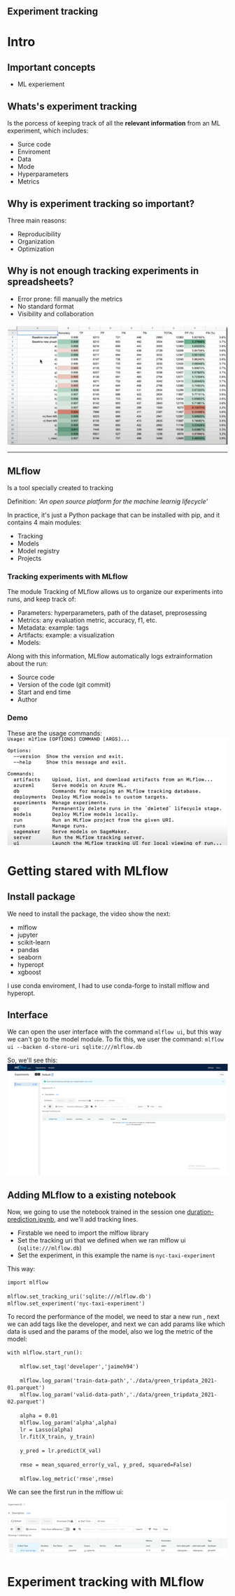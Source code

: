 **Experiment tracking**
---


# Intro

## Important concepts
* ML experiement

## Whats's experiment tracking

Is the porcess of keeping track of all the **relevant information** from an ML experiment, which includes:

* Surce code
* Enviroment
* Data
* Mode
* Hyperparameters
* Metrics

## Why is experiment tracking so important?

Three main reasons:
* Reproducibility
* Organization
* Optimization

## Why is not enough tracking experiments in spreadsheets?
* Error prone: fill manually the metrics
* No standard format
* Visibility and collaboration

![Example of spreedsheet](./images/spreedsheet.png)

---
## **MLflow**

Is a tool specially created to tracking

Definition: *'An open source platform for the machine learnig lifecycle'*

In practice, it's just a Python package that can be installed with pip, and it contains 4 main modules:
* Tracking
* Models
* Model registry
* Projects

### Tracking experiments with MLflow
The module Tracking of MLflow allows us to organize our experiments into runs, and keep track of:

* Parameters: hyperparameters, path of the dataset, preprosessing
* Metrics: any evaluation metric, accuracy, f1, etc.
* Metadata: example: tags
* Artifacts: example: a visualization
* Models:

Along with this information, MLflow automatically logs extrainformation about the run:
* Source code
* Version of the code (git commit)
* Start and end time
* Author

### Demo

These are the usage commands:
![MLflow Usage](./images/mlflow_usage.png)


# Getting stared with MLflow

## Install package
We need to install the package, the video show the next:

* mlflow
* jupyter
* scikit-learn
* pandas 
* seaborn
* hyperopt
* xgboost

I use conda enviroment, I had to use conda-forge to install mlflow and hyperopt.

## Interface

We can open the user interface with the command `mlflow ui`, but this way we can't go to the model module. To fix this, we user the command: `mlflow ui --backen
d-store-uri sqlite:///mlflow.db`

So, we'll see this:
![Main screen of mlflow ui](./images/mlflow_ui.png)

## Adding MLflow to a existing notebook

Now, we going to use the notebook trained in the session one [duration-prediction.ipynb](duration-prediction.ipynb), and we'll add tracking lines.

* Firstable we need to import the mlflow library
* Set the tracking uri that we defined when we ran mlflow ui (`sqlite:///mlflow.db`)
* Set the experiment, in this example the name is `nyc-taxi-experiment`

This way:

```
import mlflow

mlflow.set_tracking_uri('sqlite:///mlflow.db')
mlflow.set_experiment('nyc-taxi-experiment')
```

To record the performance of the model, we need to star a new run
, next we can add tags like the developer, and next we can add params like which data is used and the params of the model, also we log the metric of the model: 

```
with mlflow.start_run():

    mlflow.set_tag('developer','jaimeh94')

    mlflow.log_param('train-data-path','./data/green_tripdata_2021-01.parquet')
    mlflow.log_param('valid-data-path','./data/green_tripdata_2021-02.parquet')
    
    alpha = 0.01
    mlflow.log_param('alpha',alpha)
    lr = Lasso(alpha)
    lr.fit(X_train, y_train)

    y_pred = lr.predict(X_val)

    rmse = mean_squared_error(y_val, y_pred, squared=False)

    mlflow.log_metric('rmse',rmse)
```

We can see the first run in the mlflow ui:

![first mlflow run](./images/mlflow_run.png)

# Experiment tracking with MLflow

